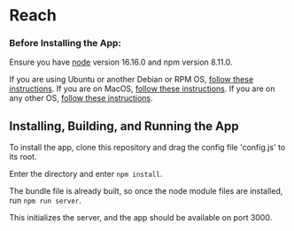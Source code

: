 # Reach

### Before Installing the App:
Ensure you have [node](https://docs.npmjs.com/downloading-and-installing-node-js-and-npm) version 16.16.0 and npm version 8.11.0.

If you are using Ubuntu or another Debian or RPM OS, [follow these instructions](https://github.com/nodesource/distributions#using-ubuntu-2). If you are on MacOS, [follow these instructions](https://formulae.brew.sh/formula/node@16). If you are on any other OS, [follow these instructions](https://nodejs.org/en/download/).

## Installing, Building, and Running the App

To install the app, clone this repository and drag the config file 'config.js' to its root. 

Enter the directory and enter `npm install`.

The bundle file is already built, so once the node module files are installed, run `npm run server`.

This initializes the server, and the app should be available on port 3000.

